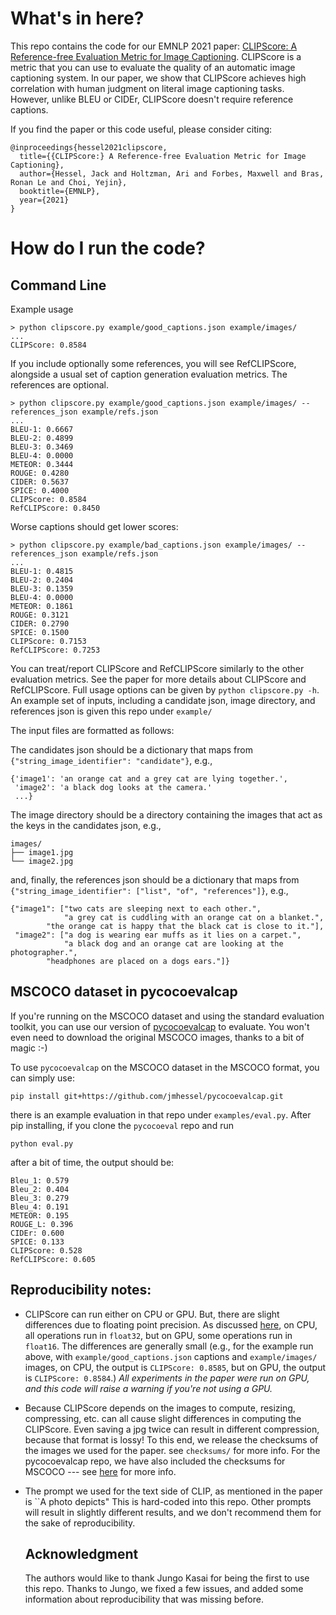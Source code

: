 # What's in here?

This repo contains the code for our EMNLP 2021 paper: [CLIPScore: A
Reference-free Evaluation Metric for Image
Captioning](https://arxiv.org/abs/2104.08718). CLIPScore is a metric
that you can use to evaluate the quality of an automatic image
captioning system.  In our paper, we show that CLIPScore achieves high
correlation with human judgment on literal image captioning
tasks. However, unlike BLEU or CIDEr, CLIPScore doesn't require
reference captions.

If you find the paper or this code useful, please consider citing:

```
@inproceedings{hessel2021clipscore,
  title={{CLIPScore:} A Reference-free Evaluation Metric for Image Captioning},
  author={Hessel, Jack and Holtzman, Ari and Forbes, Maxwell and Bras, Ronan Le and Choi, Yejin},
  booktitle={EMNLP},
  year={2021}
}
```

# How do I run the code?

## Command Line

Example usage
```
> python clipscore.py example/good_captions.json example/images/
...
CLIPScore: 0.8584
```

If you include optionally some references, you will see RefCLIPScore, alongside a usual set of
caption generation evaluation metrics. The references are optional.

```
> python clipscore.py example/good_captions.json example/images/ --references_json example/refs.json
...
BLEU-1: 0.6667
BLEU-2: 0.4899
BLEU-3: 0.3469
BLEU-4: 0.0000
METEOR: 0.3444
ROUGE: 0.4280
CIDER: 0.5637
SPICE: 0.4000
CLIPScore: 0.8584
RefCLIPScore: 0.8450
```

Worse captions should get lower scores:
```
> python clipscore.py example/bad_captions.json example/images/ --references_json example/refs.json
...
BLEU-1: 0.4815
BLEU-2: 0.2404
BLEU-3: 0.1359
BLEU-4: 0.0000
METEOR: 0.1861
ROUGE: 0.3121
CIDER: 0.2790
SPICE: 0.1500
CLIPScore: 0.7153
RefCLIPScore: 0.7253
```

You can treat/report CLIPScore and RefCLIPScore similarly to the other
evaluation metrics. See the paper for more details about CLIPScore and
RefCLIPScore. Full usage options can be given by `python clipscore.py
-h`.  An example set of inputs, including a candidate json, image
directory, and references json is given this repo under `example/`

The input files are formatted as follows:

The candidates json should be a dictionary that maps from
`{"string_image_identifier": "candidate"}`, e.g.,

```
{'image1': 'an orange cat and a grey cat are lying together.',
 'image2': 'a black dog looks at the camera.'
 ...}
```

The image directory should be a directory containing the images that
act as the keys in the candidates json, e.g.,

```
images/
├── image1.jpg
└── image2.jpg
```

and, finally, the references json should be a dictionary that maps from
`{"string_image_identifier": ["list", "of", "references"]}`, e.g.,

```
{"image1": ["two cats are sleeping next to each other.",
            "a grey cat is cuddling with an orange cat on a blanket.",
	    "the orange cat is happy that the black cat is close to it."],
 "image2": ["a dog is wearing ear muffs as it lies on a carpet.",
            "a black dog and an orange cat are looking at the photographer.",
	    "headphones are placed on a dogs ears."]}
```

## MSCOCO dataset in pycocoevalcap

If you're running on the MSCOCO dataset and using the standard
evaluation toolkit, you can use our version of
[pycocoevalcap](https://github.com/jmhessel/pycocoevalcap) to evaluate.
You won't even need to download the original MSCOCO images, thanks to
a bit of magic :-)

To use `pycocoevalcap` on the MSCOCO dataset in the MSCOCO format, you
can simply use:

```
pip install git+https://github.com/jmhessel/pycocoevalcap.git
```

there is an example evaluation in that repo under
`examples/eval.py`. After pip installing, if you clone the
`pycocoeval` repo and run

```
python eval.py
```

after a bit of time, the output should be:
```
Bleu_1: 0.579
Bleu_2: 0.404
Bleu_3: 0.279
Bleu_4: 0.191
METEOR: 0.195
ROUGE_L: 0.396
CIDEr: 0.600
SPICE: 0.133
CLIPScore: 0.528
RefCLIPScore: 0.605
```

## Reproducibility notes:

- CLIPScore can run either on CPU or GPU. But, there are slight
  differences due to floating point precision. As discussed
  [here](https://github.com/openai/CLIP/issues/30#issuecomment-771099118),
  on CPU, all operations run in `float32`, but on GPU, some operations
  run in `float16`. The differences are generally small (e.g., for the
  example run above, with `example/good_captions.json` captions and
  `example/images/` images, on CPU, the output is `CLIPScore: 0.8585`,
  but on GPU, the output is `CLIPScore: 0.8584`.) *All experiments in the
  paper were run on GPU, and this code will raise a warning if you're not
  using a GPU.*

- Because CLIPScore depends on the images to compute, resizing,
  compressing, etc. can all cause slight differences in computing the
  CLIPScore. Even saving a jpg twice can result in different
  compression, because that format is lossy! To this end, we release
  the checksums of the images we used for the paper. see `checksums/`
  for more info. For the pycocoevalcap repo, we have also included the
  checksums for MSCOCO --- see
  [here](https://github.com/jmhessel/pycocoevalcap/tree/master/clipscore)
  for more info.

- The prompt we used for the text side of CLIP, as mentioned in the
  paper is ``A photo depicts" This is hard-coded into this repo. Other
  prompts will result in slightly different results, and we don't
  recommend them for the sake of reproducibility.
  
  ## Acknowledgment
  
  The authors would like to thank Jungo Kasai for being the first to use
  this repo. Thanks to Jungo, we fixed a few issues, and added some
  information about reproducibility that was missing before.
